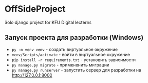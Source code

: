 # OffSideProject
Solo django project for KFU Digital lecterns

## Запуск проекта для разработки (Windows)
- `py -m venv venv` - создать виртуальное окружение
- `venv/Scripts/activate` - войти в виртуальное окружение
- `pip install -r requirements.txt` - установить зависимости
- `py manage.py migrate` - примененить миграции
- `py manage.py runserver` - запустить сервер для разработки на http://127.0.0.1:8000